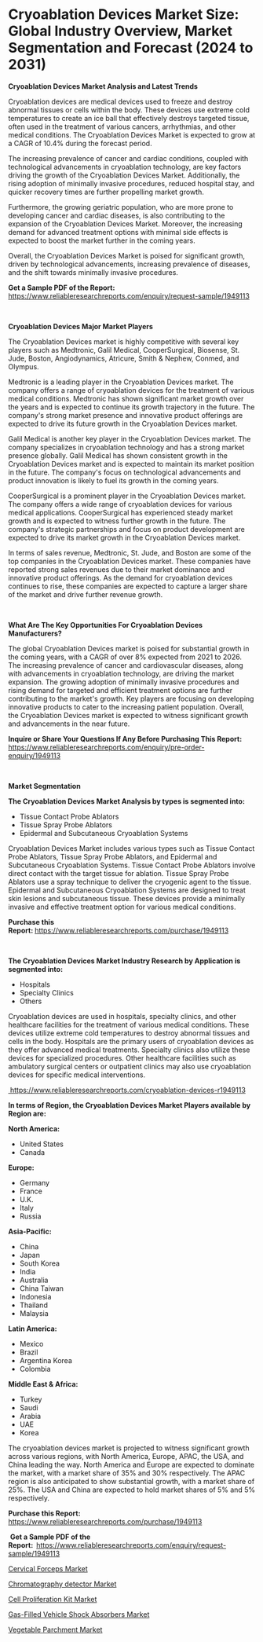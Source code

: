 <p><h1>Cryoablation Devices Market Size: Global Industry Overview, Market Segmentation and Forecast (2024 to 2031)</h1></p><p><strong>Cryoablation Devices Market Analysis and Latest Trends</strong></p>
<p><p>Cryoablation devices are medical devices used to freeze and destroy abnormal tissues or cells within the body. These devices use extreme cold temperatures to create an ice ball that effectively destroys targeted tissue, often used in the treatment of various cancers, arrhythmias, and other medical conditions. The Cryoablation Devices Market is expected to grow at a CAGR of 10.4% during the forecast period.</p><p>The increasing prevalence of cancer and cardiac conditions, coupled with technological advancements in cryoablation technology, are key factors driving the growth of the Cryoablation Devices Market. Additionally, the rising adoption of minimally invasive procedures, reduced hospital stay, and quicker recovery times are further propelling market growth.</p><p>Furthermore, the growing geriatric population, who are more prone to developing cancer and cardiac diseases, is also contributing to the expansion of the Cryoablation Devices Market. Moreover, the increasing demand for advanced treatment options with minimal side effects is expected to boost the market further in the coming years.</p><p>Overall, the Cryoablation Devices Market is poised for significant growth, driven by technological advancements, increasing prevalence of diseases, and the shift towards minimally invasive procedures.</p></p>
<p><strong>Get a Sample PDF of the Report:&nbsp;</strong> <a href="https://www.reliableresearchreports.com/enquiry/request-sample/1949113">https://www.reliableresearchreports.com/enquiry/request-sample/1949113</a></p>
<p>&nbsp;</p>
<p><strong>Cryoablation Devices Major Market Players</strong></p>
<p><p>The Cryoablation Devices market is highly competitive with several key players such as Medtronic, Galil Medical, CooperSurgical, Biosense, St. Jude, Boston, Angiodynamics, Atricure, Smith & Nephew, Conmed, and Olympus.</p><p>Medtronic is a leading player in the Cryoablation Devices market. The company offers a range of cryoablation devices for the treatment of various medical conditions. Medtronic has shown significant market growth over the years and is expected to continue its growth trajectory in the future. The company's strong market presence and innovative product offerings are expected to drive its future growth in the Cryoablation Devices market.</p><p>Galil Medical is another key player in the Cryoablation Devices market. The company specializes in cryoablation technology and has a strong market presence globally. Galil Medical has shown consistent growth in the Cryoablation Devices market and is expected to maintain its market position in the future. The company's focus on technological advancements and product innovation is likely to fuel its growth in the coming years.</p><p>CooperSurgical is a prominent player in the Cryoablation Devices market. The company offers a wide range of cryoablation devices for various medical applications. CooperSurgical has experienced steady market growth and is expected to witness further growth in the future. The company's strategic partnerships and focus on product development are expected to drive its market growth in the Cryoablation Devices market.</p><p>In terms of sales revenue, Medtronic, St. Jude, and Boston are some of the top companies in the Cryoablation Devices market. These companies have reported strong sales revenues due to their market dominance and innovative product offerings. As the demand for cryoablation devices continues to rise, these companies are expected to capture a larger share of the market and drive further revenue growth.</p></p>
<p>&nbsp;</p>
<p><strong>What Are The Key Opportunities For Cryoablation Devices Manufacturers?</strong></p>
<p><p>The global Cryoablation Devices market is poised for substantial growth in the coming years, with a CAGR of over 8% expected from 2021 to 2026. The increasing prevalence of cancer and cardiovascular diseases, along with advancements in cryoablation technology, are driving the market expansion. The growing adoption of minimally invasive procedures and rising demand for targeted and efficient treatment options are further contributing to the market's growth. Key players are focusing on developing innovative products to cater to the increasing patient population. Overall, the Cryoablation Devices market is expected to witness significant growth and advancements in the near future.</p></p>
<p><strong>Inquire or Share Your Questions If Any Before Purchasing This Report:</strong> <a href="https://www.reliableresearchreports.com/enquiry/pre-order-enquiry/1949113">https://www.reliableresearchreports.com/enquiry/pre-order-enquiry/1949113</a></p>
<p>&nbsp;</p>
<p><strong>Market Segmentation</strong></p>
<p><strong>The Cryoablation Devices Market Analysis by types is segmented into:</strong></p>
<p><ul><li>Tissue Contact Probe Ablators</li><li>Tissue Spray Probe Ablators</li><li>Epidermal and Subcutaneous Cryoablation Systems</li></ul></p>
<p><p>Cryoablation Devices Market includes various types such as Tissue Contact Probe Ablators, Tissue Spray Probe Ablators, and Epidermal and Subcutaneous Cryoablation Systems. Tissue Contact Probe Ablators involve direct contact with the target tissue for ablation. Tissue Spray Probe Ablators use a spray technique to deliver the cryogenic agent to the tissue. Epidermal and Subcutaneous Cryoablation Systems are designed to treat skin lesions and subcutaneous tissue. These devices provide a minimally invasive and effective treatment option for various medical conditions.</p></p>
<p><strong>Purchase this Report:&nbsp;</strong><a href="https://www.reliableresearchreports.com/purchase/1949113">https://www.reliableresearchreports.com/purchase/1949113</a></p>
<p>&nbsp;</p>
<p><strong>The Cryoablation Devices Market Industry Research by Application is segmented into:</strong></p>
<p><ul><li>Hospitals</li><li>Specialty Clinics</li><li>Others</li></ul></p>
<p><p>Cryoablation devices are used in hospitals, specialty clinics, and other healthcare facilities for the treatment of various medical conditions. These devices utilize extreme cold temperatures to destroy abnormal tissues and cells in the body. Hospitals are the primary users of cryoablation devices as they offer advanced medical treatments. Specialty clinics also utilize these devices for specialized procedures. Other healthcare facilities such as ambulatory surgical centers or outpatient clinics may also use cryoablation devices for specific medical interventions.</p></p>
<p><a href="https://www.reliableresearchreports.com/cryoablation-devices-r1949113">&nbsp;https://www.reliableresearchreports.com/cryoablation-devices-r1949113</a></p>
<p><strong>In terms of Region, the Cryoablation Devices Market Players available by Region are:</strong></p>
<p>
    <p> <strong> North America: </strong>
        <ul>
            <li>United States</li>
            <li>Canada</li>
        </ul>
        </p> 
    <p> <strong> Europe: </strong>
        <ul>
            <li>Germany</li>
            <li>France</li>
            <li>U.K.</li>
            <li>Italy</li>
            <li>Russia</li>
        </ul>
        </p> 
    <p> <strong> Asia-Pacific: </strong>
        <ul>
            <li>China</li>
            <li>Japan</li>
            <li>South Korea</li>
            <li>India</li>
            <li>Australia</li>
            <li>China Taiwan</li>
            <li>Indonesia</li>
            <li>Thailand</li>
            <li>Malaysia</li>
        </ul>
        </p> 
    <p> <strong> Latin America: </strong>
        <ul>
            <li>Mexico</li>
            <li>Brazil</li>
            <li>Argentina Korea</li>
            <li>Colombia</li>
        </ul>
        </p> 
    <p> <strong> Middle East & Africa: </strong>
        <ul>
            <li>Turkey</li>
            <li>Saudi</li>
            <li>Arabia</li>
            <li>UAE</li>
            <li>Korea</li>
        </ul>
    </p>
    </p>
<p><p>The cryoablation devices market is projected to witness significant growth across various regions, with North America, Europe, APAC, the USA, and China leading the way. North America and Europe are expected to dominate the market, with a market share of 35% and 30% respectively. The APAC region is also anticipated to show substantial growth, with a market share of 25%. The USA and China are expected to hold market shares of 5% and 5% respectively.</p></p>
<p><strong>Purchase this Report: </strong><a href="https://www.reliableresearchreports.com/purchase/1949113">https://www.reliableresearchreports.com/purchase/1949113</a></p>
<p>&nbsp;<strong>Get a Sample PDF of the Report:&nbsp;&nbsp;</strong><a href="https://www.reliableresearchreports.com/enquiry/request-sample/1949113">https://www.reliableresearchreports.com/enquiry/request-sample/1949113</a></p>
<p><strong></strong></p>
<p><p><a href="https://github.com/seamusocallaghan/Market-Research-Report-List-1/blob/main/cervical-forceps-market.md">Cervical Forceps Market</a></p><p><a href="https://github.com/sydneyHaley871/Market-Research-Report-List-1/blob/main/chromatography-detector-market.md">Chromatography detector Market</a></p><p><a href="https://github.com/graysonwolfe1913/Market-Research-Report-List-1/blob/main/cell-proliferation-kit-market.md">Cell Proliferation Kit Market</a></p><p><a href="https://www.linkedin.com/pulse/in-depth-analysis-global-gas-filled-vehicle-shock-absorbers-l5ive?trackingId=c3Z%2BvA3yQcGFQjTMdBG%2FIw%3D%3D">Gas-Filled Vehicle Shock Absorbers Market</a></p><p><a href="https://www.linkedin.com/pulse/vegetable-parchment-market-overview-global-trends-future-buuee?trackingId=xKXBbnO0T1uyWeBIPurPpg%3D%3D">Vegetable Parchment Market</a></p></p>